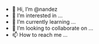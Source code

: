 - 👋 Hi, I’m @nandez
- 👀 I’m interested in ...
- 🌱 I’m currently learning ...
- 💞️ I’m looking to collaborate on ...
- 📫 How to reach me ...

<!---
nandez/nandez is a ✨ special ✨ repository because its `README.md` (this file) appears on your GitHub profile.
You can click the Preview link to take a look at your changes.
--->
